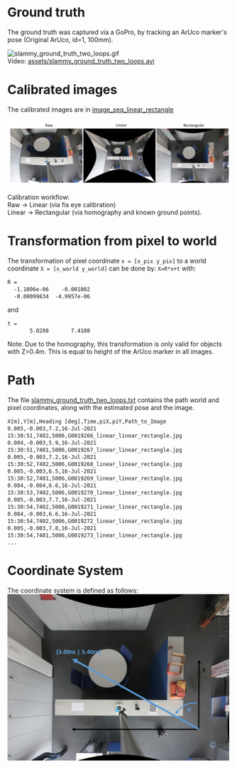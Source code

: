 # Ground truth

The ground truth was captured via a GoPro, by tracking an ArUco marker's pose (Original ArUco, id=1, 100mm).

<img src="assets/slammy_ground_truth_two_loops.gif" alt="slammy_ground_truth_two_loops.gif"  height="500"/> </br>
Video: [assets/slammy_ground_truth_two_loops.avi](assets/slammy_ground_truth_two_loops.avi)

# Calibrated images
The calibrated images are in [image_seq_linear_rectangle](image_seq_linear_rectangle)

<img src="assets/slammy_cam_calibartion_workflow.jpg" alt="slammy_cam_calibartion_workflow" width="900"/>

Calibration workflow: <br>
Raw -> Linear (via fis eye calibration) <br>
Linear -> Rectangular (via homography and known ground points).

# Transformation from pixel to world
The transformation of pixel coordinate `x = [x_pix y_pix]` to a world coordinate `X = [x_world y_world]` can be done by: `X=R*x+t` with:
```
R =
  -1.1096e-06    -0.001002
  -0.00099834  -4.9957e-06
```
and
```
t =
       5.0288       7.4108
```
Note: Due to the homography, this transformation is only valid for objects with Z=0.4m. This is equal to height of the ArUco marker in all images.
# Path
The file [slammy_ground_truth_two_loops.txt](slammy_ground_truth_two_loops.txt) contains the path world and pixel coordinates, along with the estimated pose and the image.
```
X[m],Y[m],Heading [deg],Time,piX,piY,Path_to_Image
0.005,-0.003,7.2,16-Jul-2021 15:30:51,7402,5006,G0019266_linear_linear_rectangle.jpg
0.004,-0.003,5.9,16-Jul-2021 15:30:51,7401,5006,G0019267_linear_linear_rectangle.jpg
0.005,-0.003,7.2,16-Jul-2021 15:30:52,7402,5006,G0019268_linear_linear_rectangle.jpg
0.005,-0.003,6.5,16-Jul-2021 15:30:52,7401,5006,G0019269_linear_linear_rectangle.jpg
0.004,-0.004,6.6,16-Jul-2021 15:30:53,7402,5006,G0019270_linear_linear_rectangle.jpg
0.005,-0.003,7.7,16-Jul-2021 15:30:54,7402,5006,G0019271_linear_linear_rectangle.jpg
0.004,-0.003,6.6,16-Jul-2021 15:30:54,7402,5006,G0019272_linear_linear_rectangle.jpg
0.005,-0.003,7.8,16-Jul-2021 15:30:54,7401,5006,G0019273_linear_linear_rectangle.jpg
...
```

# Coordinate System
The coordinate system is defined as follows:<br>
<img src="assets/slammy_office_crs.jpg" alt="slammy_office_crs" width="500"/>
